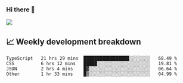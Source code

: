### Hi there 👋
<img align="center" src="https://github-readme-stats.vercel.app/api?username=Tumao727&show_icons=true&hide_title=true&theme=dracula" />


## 📈 Weekly development breakdown
<!--START_SECTION:waka-->

```text
TypeScript   21 hrs 29 mins  █████████████████░░░░░░░░   68.49 %
CSS          6 hrs 12 mins   █████░░░░░░░░░░░░░░░░░░░░   19.81 %
JSON         2 hrs 4 mins    █▓░░░░░░░░░░░░░░░░░░░░░░░   06.64 %
Other        1 hr 33 mins    █▒░░░░░░░░░░░░░░░░░░░░░░░   04.99 %
```

<!--END_SECTION:waka-->